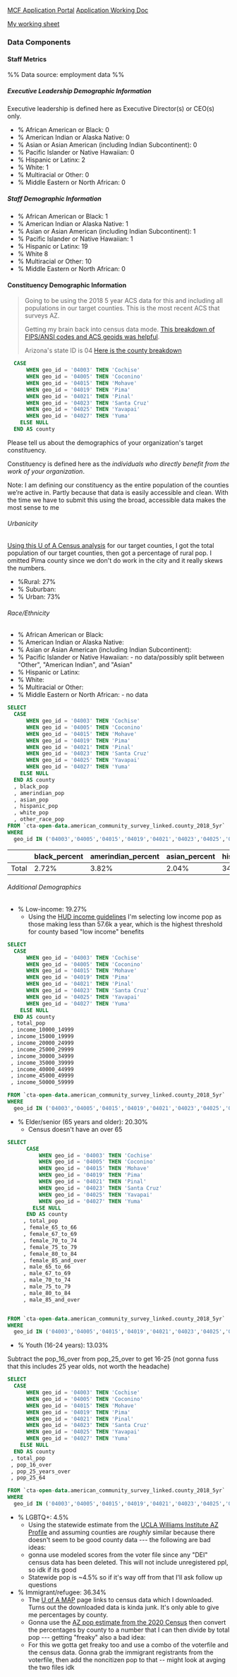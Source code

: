 [MCF Application Portal](https://mcf.smartsimple.com/s_Login.jsp)
[Application Working Doc](https://docs.google.com/document/d/18VJaj5Ll-3EA4VQEQn_LAFxpXEcYkJkpht1Agn_JaSg/edit?tab=t.0)

[My working sheet](https://docs.google.com/spreadsheets/d/1kt9CvbyI0YigTP9MIpjf6ntn-7a1qyhNgR2k2cCTO0o/edit?usp=sharing)
### Data Components

#### Staff Metrics
%%
Data source: employment data
%%

##### Executive Leadership Demographic Information
Executive leadership is defined here as Executive Director(s) or CEO(s) only.

- % African American or Black: 0
- % American Indian or Alaska Native: 0
- % Asian or Asian American (including Indian Subcontinent): 0 
- % Pacific Islander or Native Hawaiian: 0
- % Hispanic or Latinx: 2
- % White: 1
- % Multiracial or Other: 0
- % Middle Eastern or North African: 0

##### Staff Demographic Information

- % African American or Black: 1
- % American Indian or Alaska Native: 1
- % Asian or Asian American (including Indian Subcontinent): 1
- % Pacific Islander or Native Hawaiian: 1
- % Hispanic or Latinx: 19
- % White 8
- % Multiracial or Other: 10
- % Middle Eastern or North African: 0
  
  
  

#### Constituency Demographic Information

> Going to be using the 2018 5 year ACS data for this and including all populations in our target counties. This is the most recent ACS that surveys AZ.
> 
> Getting my brain back into census data mode. [This breakdown of FIPS/ANSI codes and ACS geoids was helpful](https://www.census.gov/library/reference/code-lists/ansi.html#cou). 
>
>	Arizona's state ID is 04
>		[Here is the county breakdown](https://www2.census.gov/geo/docs/reference/codes2020/cousub/st04_az_cousub2020.txt)
>

```SQL
  CASE
      WHEN geo_id = '04003' THEN 'Cochise'
      WHEN geo_id = '04005' THEN 'Coconino'
      WHEN geo_id = '04015' THEN 'Mohave'
      WHEN geo_id = '04019' THEN 'Pima'
      WHEN geo_id = '04021' THEN 'Pinal'
      WHEN geo_id = '04023' THEN 'Santa Cruz'
      WHEN geo_id = '04025' THEN 'Yavapai'
      WHEN geo_id = '04027' THEN 'Yuma'
    ELSE NULL
  END AS county
```




Please tell us about the demographics of your organization's target constituency.

Constituency is defined here as the *individuals who directly benefit from the work of your organization*.


Note: 
I am defining our constituency as the entire population of the counties we’re active in. Partly because that data is easily accessible and clean. With the time we have to submit this using the broad, accessible data makes the most sense to me

###### Urbanicity

[Using this U of A Census analysis](https://crh.arizona.edu/sites/default/files/2023-06/2300601_Census-RuralUpdate-Brief.pdf) for our target counties, I got the total population of our target counties, then got a percentage of rural pop. I omitted Pima county since we don't do work in the city and it really skews the numbers.
- %Rural: 27%
- % Suburban:
- % Urban:  73%

###### Race/Ethnicity
- % African American or Black:
- % American Indian or Alaska Native:
- % Asian or Asian American (including Indian Subcontinent):
- % Pacific Islander or Native Hawaiian: - no data/possibly split between "Other", "American Indian",  and "Asian"
- % Hispanic or Latinx:
- % White:
- % Multiracial or Other:
- % Middle Eastern or North African: - no data


```SQL
SELECT 
  CASE
      WHEN geo_id = '04003' THEN 'Cochise'
      WHEN geo_id = '04005' THEN 'Coconino'
      WHEN geo_id = '04015' THEN 'Mohave'
      WHEN geo_id = '04019' THEN 'Pima'
      WHEN geo_id = '04021' THEN 'Pinal'
      WHEN geo_id = '04023' THEN 'Santa Cruz'
      WHEN geo_id = '04025' THEN 'Yavapai'
      WHEN geo_id = '04027' THEN 'Yuma'
    ELSE NULL
  END AS county
  , black_pop
  , amerindian_pop
  , asian_pop
  , hispanic_pop
  , white_pop
  , other_race_pop
FROM `cta-open-data.american_community_survey_linked.county_2018_5yr`
WHERE 
  geo_id IN ('04003','04005','04015','04019','04021','04023','04025','04027')
```


|            | black_percent | amerindian_percent | asian_percent | hispanic_percent | white_percent | other_race_percent |
| ---------- | ------------- | ------------------ | ------------- | ---------------- | ------------- | ------------------ |
| Total      | 2.72%         | 3.82%              | 2.04%         | 34.38%           | 56.93%        | 0.11%              |

###### Additional Demographics
- % Low-income: 19.27%
	- Using the [HUD income guidelines](https://www.huduser.gov/portal/datasets/home-datasets/files/HOME_IncomeLmts_State_AZ_2024.pdf) I'm selecting low income pop as those making less than 57.6k a year, which is the highest threshold for county based "low income" benefits
```SQL
SELECT 
  CASE
      WHEN geo_id = '04003' THEN 'Cochise'
      WHEN geo_id = '04005' THEN 'Coconino'
      WHEN geo_id = '04015' THEN 'Mohave'
      WHEN geo_id = '04019' THEN 'Pima'
      WHEN geo_id = '04021' THEN 'Pinal'
      WHEN geo_id = '04023' THEN 'Santa Cruz'
      WHEN geo_id = '04025' THEN 'Yavapai'
      WHEN geo_id = '04027' THEN 'Yuma'
    ELSE NULL
  END AS county
 , total_pop
 , income_10000_14999
 , income_15000_19999
 , income_20000_24999
 , income_25000_29999
 , income_30000_34999
 , income_35000_39999
 , income_40000_44999
 , income_45000_49999
 , income_50000_59999

FROM `cta-open-data.american_community_survey_linked.county_2018_5yr`
WHERE 
  geo_id IN ('04003','04005','04015','04019','04021','04023','04025','04027')


```

- % Elder/senior (65 years and older): 20.30%
	- Census doesn't have an over 65
```SQL
SELECT 
	  CASE
	      WHEN geo_id = '04003' THEN 'Cochise'
	      WHEN geo_id = '04005' THEN 'Coconino'
	      WHEN geo_id = '04015' THEN 'Mohave'
	      WHEN geo_id = '04019' THEN 'Pima'
	      WHEN geo_id = '04021' THEN 'Pinal'
	      WHEN geo_id = '04023' THEN 'Santa Cruz'
	      WHEN geo_id = '04025' THEN 'Yavapai'
	      WHEN geo_id = '04027' THEN 'Yuma'
	    ELSE NULL
	  END AS county
	 , total_pop
	 , female_65_to_66
	 , female_67_to_69
	 , female_70_to_74
	 , female_75_to_79
	 , female_80_to_84
	 , female_85_and_over
	 , male_65_to_66
	 , male_67_to_69
	 , male_70_to_74
	 , male_75_to_79
	 , male_80_to_84
	 , male_85_and_over


FROM `cta-open-data.american_community_survey_linked.county_2018_5yr`
WHERE 
  geo_id IN ('04003','04005','04015','04019','04021','04023','04025','04027')


```
- % Youth (16-24 years): 13.03%

Subtract the pop_16_over from pop_25_over to get 16-25 (not gonna fuss that this includes 25 year olds, not worth the headache)

```SQL
SELECT 
  CASE
      WHEN geo_id = '04003' THEN 'Cochise'
      WHEN geo_id = '04005' THEN 'Coconino'
      WHEN geo_id = '04015' THEN 'Mohave'
      WHEN geo_id = '04019' THEN 'Pima'
      WHEN geo_id = '04021' THEN 'Pinal'
      WHEN geo_id = '04023' THEN 'Santa Cruz'
      WHEN geo_id = '04025' THEN 'Yavapai'
      WHEN geo_id = '04027' THEN 'Yuma'
    ELSE NULL
  END AS county
 , total_pop
 , pop_16_over
 , pop_25_years_over
 , pop_25_64

FROM `cta-open-data.american_community_survey_linked.county_2018_5yr`
WHERE 
  geo_id IN ('04003','04005','04015','04019','04021','04023','04025','04027')

```
- % LGBTQ+: 4.5%
	- Using the statewide estimate from the [UCLA Williams Institute AZ Profile](https://williamsinstitute.law.ucla.edu/visualization/lgbt-stats/?topic=LGBT&area=4#about-the-data) and assuming counties are *roughly* similar because there doesn't seem to be good county data
--- the following are bad ideas:
	- gonna use modeled scores from the voter file since any "DEI" census data has been deleted. This will not include unregistered ppl, so idk if its good
	- Statewide pop is ~4.5% so if it's way off from that I'll ask follow up questions
- % Immigrant/refugee: 36.34%
	- The [U of A MAP](https://mapazdashboard.arizona.edu/article/bucking-trend-arizonas-share-foreign-born-falls#:~:text=Santa%20Cruz%20County%20reported%20the,the%20lowest%20share%20at%201.6%25.) page links to census data which I downloaded. Turns out the downloaded data is kinda junk. It's only able to give me percentages by county. 
	- Gonna use the [AZ pop estimate from the 2020 Census](https://data.census.gov/profile/Arizona?g=040XX00US04) then convert the percentages by county to a number that I can then divide by total pop
--- getting "freaky" also a bad idea:
	- For this we gotta get freaky too and use a combo of the voterfile and the census data. Gonna grab the immigrant registrants from the voterfile, then add the noncitizen pop to that -- might look at avging the two files idk


